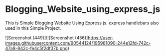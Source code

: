 # Blogging_Website_using_express_js
This is Simple Blogging Website Using Express js. express handlebars also used in this Simple Project.


![Screenshot (449)](![Screenshot (456)]https://user-images.githubusercontent.com/90544124/195981090-244e12fd-742c-47a8-842c-fe4c5f2df37b.png)
